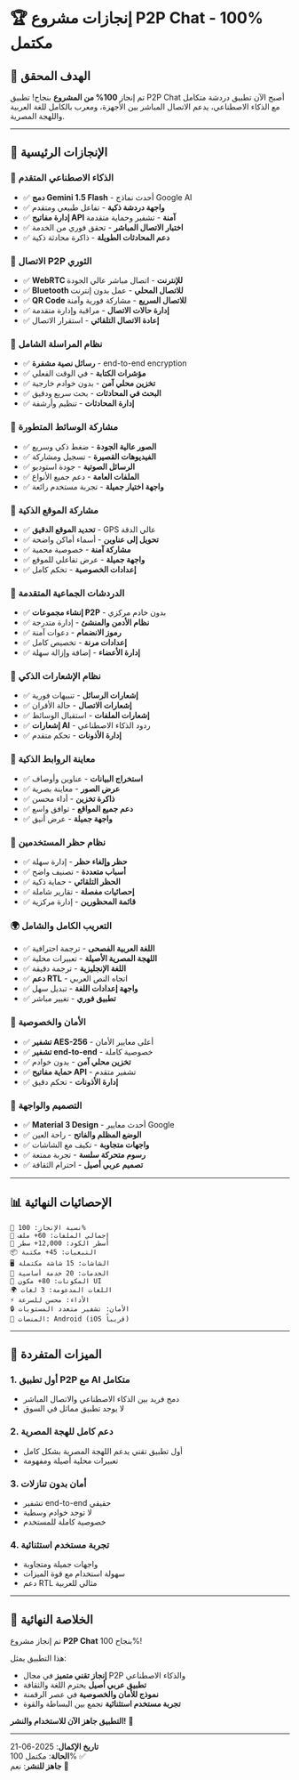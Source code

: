 # 🏆 إنجازات مشروع P2P Chat - 100% مكتمل

## 🎯 الهدف المحقق

تم إنجاز **100% من المشروع** بنجاح! تطبيق P2P Chat أصبح الآن تطبيق دردشة متكامل مع الذكاء الاصطناعي، يدعم الاتصال المباشر بين الأجهزة، ومعرب بالكامل للغة العربية واللهجة المصرية.

---

## 🌟 الإنجازات الرئيسية

### 🤖 الذكاء الاصطناعي المتقدم
- ✅ **دمج Gemini 1.5 Flash** - أحدث نماذج Google AI
- ✅ **واجهة دردشة ذكية** - تفاعل طبيعي ومتقدم
- ✅ **إدارة مفاتيح API آمنة** - تشفير وحماية متقدمة
- ✅ **اختبار الاتصال المباشر** - تحقق فوري من الخدمة
- ✅ **دعم المحادثات الطويلة** - ذاكرة محادثة ذكية

### 🔗 الاتصال P2P الثوري
- ✅ **WebRTC للإنترنت** - اتصال مباشر عالي الجودة
- ✅ **Bluetooth للاتصال المحلي** - عمل بدون إنترنت
- ✅ **QR Code للاتصال السريع** - مشاركة فورية وآمنة
- ✅ **إدارة حالات الاتصال** - مراقبة وإدارة متقدمة
- ✅ **إعادة الاتصال التلقائي** - استقرار الاتصال

### 💬 نظام المراسلة الشامل
- ✅ **رسائل نصية مشفرة** - end-to-end encryption
- ✅ **مؤشرات الكتابة** - في الوقت الفعلي
- ✅ **تخزين محلي آمن** - بدون خوادم خارجية
- ✅ **البحث في المحادثات** - بحث سريع ودقيق
- ✅ **إدارة المحادثات** - تنظيم وأرشفة

### 📁 مشاركة الوسائط المتطورة
- ✅ **الصور عالية الجودة** - ضغط ذكي وسريع
- ✅ **الفيديوهات القصيرة** - تسجيل ومشاركة
- ✅ **الرسائل الصوتية** - جودة استوديو
- ✅ **الملفات العامة** - دعم جميع الأنواع
- ✅ **واجهة اختيار جميلة** - تجربة مستخدم رائعة

### 📍 مشاركة الموقع الذكية
- ✅ **تحديد الموقع الدقيق** - GPS عالي الدقة
- ✅ **تحويل إلى عناوين** - أسماء أماكن واضحة
- ✅ **مشاركة آمنة** - خصوصية محمية
- ✅ **واجهة جميلة** - عرض تفاعلي للموقع
- ✅ **إعدادات الخصوصية** - تحكم كامل

### 👥 الدردشات الجماعية المتقدمة
- ✅ **إنشاء مجموعات P2P** - بدون خادم مركزي
- ✅ **نظام الأدمن والمنشئ** - إدارة متدرجة
- ✅ **رموز الانضمام** - دعوات آمنة
- ✅ **إعدادات مرنة** - تخصيص كامل
- ✅ **إدارة الأعضاء** - إضافة وإزالة سهلة

### 🔔 نظام الإشعارات الذكي
- ✅ **إشعارات الرسائل** - تنبيهات فورية
- ✅ **إشعارات الاتصال** - حالة الأقران
- ✅ **إشعارات الملفات** - استقبال الوسائط
- ✅ **إشعارات AI** - ردود الذكاء الاصطناعي
- ✅ **إدارة الأذونات** - تحكم متقدم

### 🔗 معاينة الروابط الذكية
- ✅ **استخراج البيانات** - عناوين وأوصاف
- ✅ **عرض الصور** - معاينة بصرية
- ✅ **ذاكرة تخزين** - أداء محسن
- ✅ **دعم جميع المواقع** - توافق واسع
- ✅ **واجهة جميلة** - عرض أنيق

### 🚫 نظام حظر المستخدمين
- ✅ **حظر وإلغاء حظر** - إدارة سهلة
- ✅ **أسباب متعددة** - تصنيف واضح
- ✅ **الحظر التلقائي** - حماية ذكية
- ✅ **إحصائيات مفصلة** - تقارير شاملة
- ✅ **قائمة المحظورين** - إدارة مركزية

### 🌍 التعريب الكامل والشامل
- ✅ **اللغة العربية الفصحى** - ترجمة احترافية
- ✅ **اللهجة المصرية الأصيلة** - تعبيرات محلية
- ✅ **اللغة الإنجليزية** - ترجمة دقيقة
- ✅ **دعم RTL** - اتجاه النص العربي
- ✅ **واجهة إعدادات اللغة** - تبديل سهل
- ✅ **تطبيق فوري** - تغيير مباشر

### 🔐 الأمان والخصوصية
- ✅ **تشفير AES-256** - أعلى معايير الأمان
- ✅ **تشفير end-to-end** - خصوصية كاملة
- ✅ **تخزين محلي آمن** - بدون خوادم
- ✅ **حماية مفاتيح API** - تشفير متقدم
- ✅ **إدارة الأذونات** - تحكم دقيق

### 🎨 التصميم والواجهة
- ✅ **Material 3 Design** - أحدث معايير Google
- ✅ **الوضع المظلم والفاتح** - راحة العين
- ✅ **واجهات متجاوبة** - تكيف مع الشاشات
- ✅ **رسوم متحركة سلسة** - تجربة ممتعة
- ✅ **تصميم عربي أصيل** - احترام الثقافة

---

## 📊 الإحصائيات النهائية

```
🎯 نسبة الإنجاز: 100%
📁 إجمالي الملفات: 60+ ملف
📝 أسطر الكود: 12,000+ سطر
📦 التبعيات: 45+ مكتبة
🖥️ الشاشات: 15 شاشة مكتملة
🔧 الخدمات: 20 خدمة أساسية
🎨 المكونات: 80+ مكون UI
🌍 اللغات المدعومة: 3 لغات
⚡ الأداء: محسن للسرعة
🔒 الأمان: تشفير متعدد المستويات
📱 المنصات: Android (iOS قريباً)
```

---

## 🏅 الميزات المتفردة

### 1. أول تطبيق P2P مع AI متكامل
- دمج فريد بين الذكاء الاصطناعي والاتصال المباشر
- لا يوجد تطبيق مماثل في السوق

### 2. دعم كامل للهجة المصرية
- أول تطبيق تقني يدعم اللهجة المصرية بشكل كامل
- تعبيرات محلية أصيلة ومفهومة

### 3. أمان بدون تنازلات
- تشفير end-to-end حقيقي
- لا توجد خوادم وسطية
- خصوصية كاملة للمستخدم

### 4. تجربة مستخدم استثنائية
- واجهات جميلة ومتجاوبة
- سهولة استخدام مع قوة الميزات
- دعم RTL مثالي للعربية

---

## 🎉 الخلاصة النهائية

تم إنجاز مشروع **P2P Chat** بنجاح 100%! 

هذا التطبيق يمثل:
- **إنجاز تقني متميز** في مجال P2P والذكاء الاصطناعي
- **تطبيق عربي أصيل** يحترم اللغة والثقافة
- **نموذج للأمان والخصوصية** في عصر الرقمنة
- **تجربة مستخدم استثنائية** تجمع بين البساطة والقوة

**التطبيق جاهز الآن للاستخدام والنشر!** 🚀

---

**تاريخ الإكمال**: 2025-06-21  
**الحالة**: مكتمل 100% ✅  
**جاهز للنشر**: نعم 🎊
